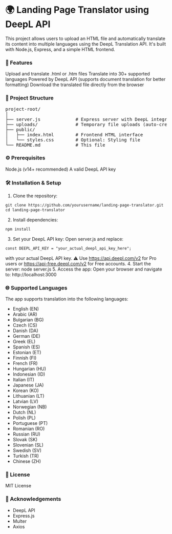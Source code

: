 # 🌍 Landing Page Translator using DeepL API
This project allows users to upload an HTML file and automatically translate its content into multiple languages using the DeepL Translation API. It's built with Node.js, Express, and a simple HTML frontend.

### 🚀 Features
Upload and translate .html or .htm files
Translate into 30+ supported languages
Powered by DeepL API (supports document translation for better formatting)
Download the translated file directly from the browser

### 📁 Project Structure
<pre>
project-root/
│
├── server.js             # Express server with DeepL integration
├── uploads/              # Temporary file uploads (auto-created by multer)
├── public/
│   ├── index.html        # Frontend HTML interface
│   └── styles.css        # Optional: Styling file
└── README.md             # This file
</pre>

### ⚙️ Prerequisites
Node.js (v14+ recommended)
A valid DeepL API key

### 🛠 Installation & Setup
1. Clone the repository:
```markdown
git clone https://github.com/yourusername/landing-page-translator.git
cd landing-page-translator
```
2. Install dependencies:
```markdown
npm install
```
3. Set your DeepL API key:
Open server.js and replace:
```markdown
const DEEPL_API_KEY = "your_actual_deepl_api_key_here";
```
with your actual DeepL API key.
⚠️ Use https://api.deepl.com/v2 for Pro users or https://api-free.deepl.com/v2 for Free accounts.
4. Start the server:
node server.js
5. Access the app:
Open your browser and navigate to:
http://localhost:3000

### 🌐 Supported Languages
The app supports translation into the following languages:
* English (EN)
* Arabic (AR)
* Bulgarian (BG)
* Czech (CS)
* Danish (DA)
* German (DE)
* Greek (EL)
* Spanish (ES)
* Estonian (ET)
* Finnish (FI)
* French (FR)
* Hungarian (HU)
* Indonesian (ID)
* Italian (IT)
* Japanese (JA)
* Korean (KO)
* Lithuanian (LT)
* Latvian (LV)
* Norwegian (NB)
* Dutch (NL)
* Polish (PL)
* Portuguese (PT)
* Romanian (RO)
* Russian (RU)
* Slovak (SK)
* Slovenian (SL)
* Swedish (SV)
* Turkish (TR)
* Chinese (ZH)

### 📄 License
MIT License

### 🙌 Acknowledgements
* DeepL API
* Express.js
* Multer
* Axios